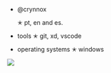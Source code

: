 - @crynnox
  
  ✭ pt, en and es.
- tools
  ✭ git, xd, vscode 
- operating systems
  ✭ windows

![](https://komarev.com/ghpvc/?username=crynnox&color=000000&style=flat)

